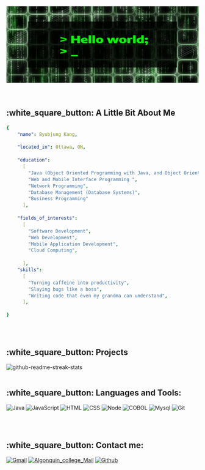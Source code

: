 <div align="center">
<img src="https://github.com/Byubjung/Byubjung/blob/main/template1.gif" width="1500" height="200"/>
</div>
<br>
<br>
<h2>:white_square_button: A Little Bit About Me</h2>

```yaml
{
    "name": Byubjung Kang,

    "located_in": Ottawa, ON,

    "education":
      [
        "Java (Object Oriented Programming with Java, and Object Oriented Programming with Design Patterns)",
        "Web and Mobile Interface Programming ",
        "Network Programming",
        "Database Management (Database Systems)",
        "Business Programming"
      ],

    "fields_of_interests":
      [
        "Software Development",
        "Web Development",
        "Mobile Application Development",
        "Cloud Computing",

      ],
    "skills":
      [
        "Turning caffeine into productivity",
        "Slaying bugs like a boss",
        "Writing code that even my grandma can understand",
      ],
  
}

```

<br>
<br>

<h2>:white_square_button: Projects</h2>
<img width="282" src="https://denvercoder1-github-readme-stats.vercel.app/api/pin/?username=Byubjung&repo=Byubjung&theme=react&bg_color=273849&title_color=F85D7F&icon_color=F8D866&hide_border=true&show_icons=false" alt="github-readme-streak-stats">

<br>
<br>

<h2>:white_square_button: Languages and Tools:</h2>

![Java](https://img.shields.io/badge/-Java-%23D2691E?style=for-the-badge&logo=coffeescript&logoColor=white)
![JavaScript](https://img.shields.io/badge/JavaScript-323330?style=for-the-badge&logo=javascript&logoColor=F7DF1E")
![HTML](https://img.shields.io/badge/-HTML-F05032?style=for-the-badge&logo=html5&logoColor=ffffff)
![CSS](https://img.shields.io/badge/-CSS-007ACC?style=for-the-badge&logo=css3)
![Node](https://img.shields.io/badge/-Nodejs-43853d?style=for-the-badge&logo=Node.js&logoColor=white)
![COBOL](https://img.shields.io/badge/-COBOL-222222?style=for-the-badge&logo=coil&logoColor=white)
![Mysql](https://img.shields.io/badge/-MySQL-2E9FFF?style=for-the-badge&logo=mysql&logoColor=white)
![Git](https://img.shields.io/badge/-Git-F05032?style=for-the-badge&logo=git&logoColor=ffffff)

<br>
<br>

<h2>:white_square_button: Contact me:</h2>

[![Gmail](https://img.shields.io/badge/Gmail-ED1C24.svg?&style=for-the-badge&logo=gmail&logoColor=white)](mailto:kimsang7046@gmail.com)
[![Algonquin_college_Mail](https://img.shields.io/badge/Algonquin_College-6D4AFF.svg?&style=for-the-badge&logo=minutemailer&logoColor=white)](mailto:kang0096@algonquinlive.com)
[![Github](https://img.shields.io/badge/GitHub-1D2D35.svg?&style=for-the-badge&logo=Github&logoColor=white)](https://github.com/Byubjung)


